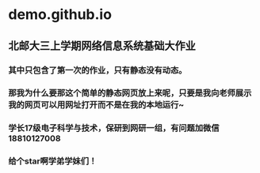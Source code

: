 # demo.github.io
## 北邮大三上学期网络信息系统基础大作业
### 其中只包含了第一次的作业，只有静态没有动态。
### 那我为什么要那这个简单的静态网页放上来呢，只要是我向老师展示我的网页可以用网址打开而不是在我的本地运行~
### 学长17级电子科学与技术，保研到网研一组，有问题加微信18810127008 
### 给个star啊学弟学妹们！